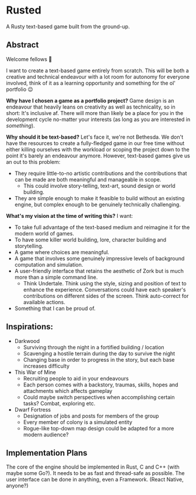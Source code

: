 # Rusted
A Rusty text-based game built from the ground-up.
## Abstract
Welcome fellows :eyes:

I want to create a text-based game entirely from scratch. This will be both a creative and technical endeavour with a lot room for autonomy for everyone involved, think of it as a learning opportunity and something for the ol' portfolio :wink: 

**Why have I chosen a game as a portfolio project?**
Game design is an endeavour that heavily leans on creativity as well as technicality, so in short: It's inclusive af. There will more than likely be a place for you in the development cycle no-matter your interests (as long as you are interested in *something*). 

**Why should it be text-based?**
Let's face it, we're not Bethesda. We don't have the resources to create a fully-fledged game in our free time without either killing ourselves with the workload or scoping the project down to the point it's barely an endeavour anymore.
However, text-based games give us an out to this problem:
- They require little-to-no artistic contributions and the contributions that can be made are both meaningful and manageable in scope.
  - This could involve story-telling, text-art, sound design or world building.
- They are simple enough to make it feasible to build without an existing engine, but complex enough to be genuinely technically challenging. 

**What's my vision at the time of writing this?**
I want:
- To take full advantage of the text-based medium and reimagine it for the modern world of games.
- To have some killer world building, lore, character building and storytelling.
- A game where choices are meaningful.
- A game that involves some genuinely impressive levels of background computation and simulation. 
- A user-friendly interface that retains the aesthetic of Zork but is much more than a simple command line.
  - Think Undertale. Think using the style, sizing and position of text to enhance the experience. Conversations could have each speaker's contributions on different sides of the screen. Think auto-correct for available actions.
- Something that I can be proud of. 
## Inspirations:
- Darkwood
  - Surviving through the night in a fortified building / location
  - Scavenging a hostile terrain during the day to survive the night
  - Changing base in order to progress in the story, but each base increases difficulty
- This War of Mine
  - Recruiting people to aid in your endeavours
  - Each person comes with a backstory, traumas, skills, hopes and attachments which affects gameplay
  - Could maybe switch perspectives when accomplishing certain tasks? Combat, exploring etc.
- Dwarf Fortress
  - Designation of jobs and posts for members of the group
  - Every member of colony is a simulated entity
  - Rogue-like top-down map design could be adapted for a more modern audience? 
## Implementation Plans
The core of the engine should be implemented in Rust, C and C++ (with maybe some Go?). It needs to be as fast and thread-safe as possible.
The user interface can be done in anything, even a Framework. (React Native, anyone?) 
